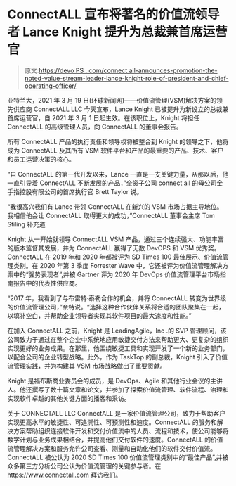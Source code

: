 # ConnectALL 宣布将著名的价值流领导者 Lance Knight 提升为总裁兼首席运营官

> 原文:[https://devo PS . com/connect all-announces-promotion-the-noted-value-stream-leader-lance-knight-role-of-president-and-chief-operating-officer/](https://devops.com/connectall-announces-promotion-of-noted-value-stream-leader-lance-knight-to-role-of-president-and-chief-operating-officer/)

亚特兰大，2021 年 3 月 19 日(环球新闻网)——价值流管理(VSM)解决方案的领先供应商 ConnectALL LLC 今天宣布，Lance Knight 已被提升为新设立的总裁兼首席运营官，自 2021 年 3 月 1 日起生效。在该职位上，Knight 将担任 ConnectALL 的高级管理人员，向 ConnectALL 的董事会报告。

所有 ConnectALL 产品的执行责任和领导权将被整合到 Knight 的领导之下，他将成为 ConnectALL 及其所有 VSM 软件平台和产品的最重要的产品、技术、客户和员工运营决策的核心。

“自 ConnectALL 的第一代开发以来，Lance 一直是一支关键力量，从那以后，他一直引导着 ConnectALL 不断发展的产品，”全资子公司 connect all 的母公司金手指控股有限公司的首席执行官 Brett Taylor 说。

“我很高兴我们有 Lance 带领 ConnectALL 在新兴的 VSM 市场占据主导地位。我相信他会让 ConnectALL 取得更大的成功，”ConnectALL 董事会主席 Tom Stiling 补充道

Knight 从一开始就领导 ConnectALL VSM 产品，通过三个连续强大、功能丰富的版本监督其发展，并为 ConnectALL 赢得了无数 DevOPS 和 VSM 优秀奖。ConnectALL 在 2019 年和 2020 年都被评为 SD Times 100 最佳展示、价值流管理类别。在 2020 年第 3 季度 Forrester Wave 中，它还被评为价值流管理解决方案中的“强势表现者”,并被 Gartner 评为 2020 年 DevOps 价值流管理平台市场指南报告中的代表性供应商。

“2017 年，我看到了与布雷特·泰勒合作的机会，并将 ConnectALL 转变为世界级的价值流管理公司，”奈特说。“选择这种合作伙伴关系将合适的团队聚集在一起，以填补空白，并帮助企业领导者实现其软件项目的最大速度和性能。”

在加入 ConnectALL 之前，Knight 是 LeadingAgile，Inc .的 SVP 管理顾问，该公司致力于通过在整个企业中系统地应用敏捷交付方法来帮助更大、更复杂的组织实现更好的业务成果。在那里，他围绕敏捷工具和实现开发了一个新的业务部门，以配合公司的企业转型战略。此外，作为 TaskTop 的副总裁，Knight 引入了价值流管理实践，并为构建其 VSM 市场战略做出了重要贡献。

Knight 是福布斯商业委员会的成员，是 DevOps、Agile 和其他行业会议的主讲人。他还撰写了数十篇文章和论文，并参加了探索价值流管理、软件流程、治理和实现软件卓越的其他关键方面的播客和采访。

关于 CONNECTALL LLC
ConnectALL 是一家价值流管理公司，致力于帮助客户实现更高水平的敏捷性、可追溯性、可预测性和速度。ConnectALL 的服务和解决方案帮助组织连接软件开发和交付价值流中的人员、流程和技术，使公司能够将数字计划与业务成果相结合，并提高他们交付软件的速度。ConnectALL 的价值流管理解决方案和服务允许公司查看、测量和自动化他们的软件交付价值流。ConnectALL 被公认为 2020 SD Times 100 价值流管理类别中的“最佳产品”,并被众多第三方分析公司公认为价值流管理的关键参与者。在 https://www.connectall.com 拜访我们。